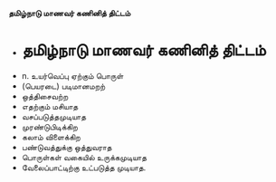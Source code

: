 **தமிழ்நாடு மாணவர் கணினித் திட்டம்**
- # தமிழ்நாடு மாணவர் கணினித் திட்டம்
- n. உயர்வெப்பு ஏற்கும் பொருள்
- (பெயரடை) படிமானமறற்
- ஒத்திசைவற்ற
- எதற்கும் மசியாத
- வசப்படுத்தமுடியாத
- முரண்டுபிடிக்கிற
- கலாம் விளைக்கிற
- பண்டுவத்துக்கு ஒத்துவராத
- பொருள்கள் வகையில் உருக்கமுடியாத
- வேலைப்பாட்டிற்கு உட்படுத்த முடியாத.

